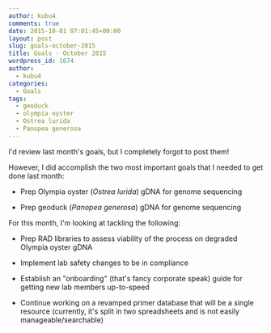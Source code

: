 ```yaml
---
author: kubu4
comments: true
date: 2015-10-01 07:01:45+00:00
layout: post
slug: goals-october-2015
title: Goals - October 2015
wordpress_id: 1674
author:
  - kubu4
categories:
  - Goals
tags:
  - geoduck
  - olympia oyster
  - Ostrea lurida
  - Panopea generosa
---
```


I'd review last month's goals, but I completely forgot to post them!

However, I did accomplish the two most important goals that I needed to get done last month:





  * Prep Olympia oyster (_Ostrea lurida_) gDNA for genome sequencing



  * Prep geoduck (_Panopea generosa_) gDNA for genome sequencing








For this month, I'm looking at tackling the following:




    
  * Prep RAD libraries to assess viability of the process on degraded Olympia oyster gDNA

    
  * Implement lab safety changes to be in compliance

    
  * Establish an "onboarding" (that's fancy corporate speak) guide for getting new lab members up-to-speed

    
  * Continue working on a revamped primer database that will be a single resource (currently, it's split in two spreadsheets and is not easily manageable/searchable)


